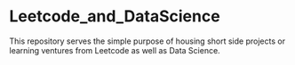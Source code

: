 # Leetcode_and_DataScience

This repository serves the simple purpose of housing short side projects or learning ventures from Leetcode as well as Data Science.
